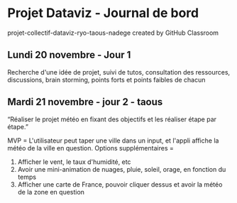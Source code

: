 # Projet Dataviz - Journal de bord
projet-collectif-dataviz-ryo-taous-nadege created by GitHub Classroom

## Lundi 20 novembre - Jour 1
Recherche d'une idée de projet, suivi de tutos, consultation des ressources, discussions, brain storming, points forts et points faibles de chacun

## Mardi 21 novembre - jour 2 - taous
“Réaliser le projet météo en fixant des objectifs et les réaliser étape par étape.”

MVP = L'utilisateur peut taper une ville dans un input, et l'appli affiche la météo de la ville en question.
Options supplémentaires = 
1) Afficher le vent, le taux d'humidité, etc
2) Avoir une mini-animation de nuages, pluie, soleil, orage, en fonction du temps
3) Afficher une carte de France, pouvoir cliquer dessus et avoir la météo de la zone en question
